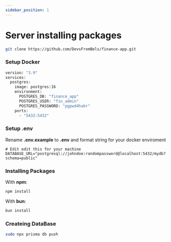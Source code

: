 ```yaml
---
sidebar_position: 1
---
```

# Server installing packages
```bash
git clone https://github.com/DevsFromBels/finance-app.git
```

### Setup Docker
```DockerFile
version: "3.9"
services:
  postgres:
    image: postgres:16
    environment:
      POSTGRES_DB: "finance_app"
      POSTGRES_USER: "fin_admin"
      POSTGRES_PASSWORD: "pgpwd4habr"
    ports:
      - "5432:5432"
```

### Setup .env
Rename __.env.example__ to __.env__ and format string for your docker enviroment
```.env
# Edit edit this for your machine
DATABASE_URL="postgresql://johndoe:randompassword@localhost:5432/mydb?schema=public"
```

### Installing Packages
With **npm**:
```bash
npm install
```
With **bun**:
```bash
bun install
```

### Createing DataBase 
```bash
sudo npx prisma db push
```